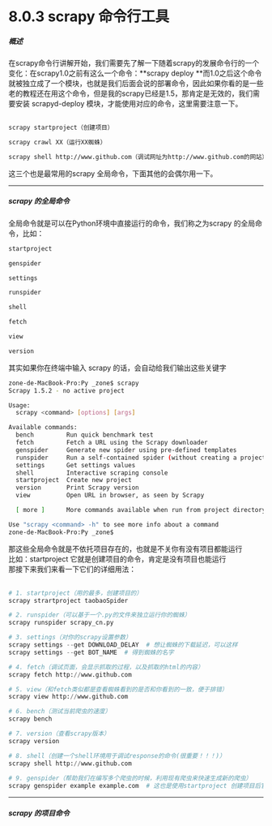# 8.0.3 scrapy 命令行工具

<a name="a4d3b02a"></a>
##### 概述
在scrapy命令行讲解开始，我们需要先了解一下随着scrapy的发展命令行的一个变化：在scrapy1.0之前有这么一个命令：**scrapy deploy **而1.0之后这个命令就被独立成了一个模块，也就是我们后面会说的部署命令，因此如果你看的是一些老的教程还在用这个命令，但是我的scrapy已经是1.5，那肯定是无效的，我们需要安装 scrapyd-deploy 模块，才能使用对应的命令，这里需要注意一下。<br /><br />
```bash
scrapy startproject（创建项目）

scrapy crawl XX（运行XX蜘蛛）

scrapy shell http://www.github.com（调试网址为http://www.github.com的网站）
```
这三个也是最常用的scrapy 全局命令，下面其他的会偶尔用一下。

---
<a name="5bf61974"></a>
##### scrapy 的全局命令
全局命令就是可以在Python环境中直接运行的命令，我们称之为scrapy 的全局命令，比如：

```bash
startproject

genspider

settings

runspider

shell

fetch

view

version
```
其实如果你在终端中输入 scrapy 的话，会自动给我们输出这些关键字

```bash
zone-de-MacBook-Pro:Py _zone$ scrapy
Scrapy 1.5.2 - no active project

Usage:
  scrapy <command> [options] [args]

Available commands:
  bench         Run quick benchmark test
  fetch         Fetch a URL using the Scrapy downloader
  genspider     Generate new spider using pre-defined templates
  runspider     Run a self-contained spider (without creating a project)
  settings      Get settings values
  shell         Interactive scraping console
  startproject  Create new project
  version       Print Scrapy version
  view          Open URL in browser, as seen by Scrapy

  [ more ]      More commands available when run from project directory

Use "scrapy <command> -h" to see more info about a command
zone-de-MacBook-Pro:Py _zone$ 
```
那这些全局命令就是不依托项目存在的，也就是不关你有没有项目都能运行<br />比如：startproject 它就是创建项目的命令，肯定是没有项目也能运行<br />那接下来我们来看一下它们的详细用法：<br /><br />
```python
# 1. startproject（用的最多，创建项目的）
scrapy strartproject taobaoSpider

# 2. runspider（可以基于一个.py的文件来独立运行你的蜘蛛）
scrapy runspider scrapy_cn.py

# 3. settings（对你的scrapy设置参数）
scrapy settings --get DOWNLOAD_DELAY  # 想让蜘蛛的下载延迟，可以这样
scrapy settings --get BOT_NAME  # 得到蜘蛛的名字

# 4. fetch（调试页面，会显示抓取的过程，以及抓取的html的内容）
scrapy fetch http://www.github.com

# 5. view（和fetch类似都是查看蜘蛛看到的是否和你看到的一致，便于排错）
scrapy view http://www.github.com

# 6. bench（测试当前爬虫的速度）
scrapy bench

# 7. version（查看scrapy版本）
scrapy version

# 8. shell（创建一个shell环境用于调试response的命令(很重要！！！)）
scrapy shell http://www.github.com
  
# 9. genspider（帮助我们在编写多个爬虫的时候，利用现有爬虫来快速生成新的爬虫）
scrapy genspider example example.com  # 这也是使用startproject 创建项目后官方给出的例子

```

---
<a name="c3b0aa6b"></a>
##### scrapy 的项目命令

